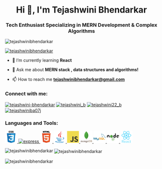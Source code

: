 

<h1 align="center">Hi 👋, I'm Tejashwini Bhendarkar</h1>
<h3 align="center">Tech Enthusiast Specializing in MERN Development & Complex Algorithms</h3>

<p align="left"> <img src="https://komarev.com/ghpvc/?username=tejashwinibhendarkar&label=Profile%20views&color=0e75b6&style=flat" alt="tejashwinibhendarkar" /> </p>

<p align="left"> <a href="https://github.com/ryo-ma/github-profile-trophy"><img src="https://github-profile-trophy.vercel.app/?username=tejashwinibhendarkar" alt="tejashwinibhendarkar" /></a> </p>

- 🌱 I’m currently learning **React**

- 💬 Ask me about **MERN stack , data structures and algorithms!**

- 📫 How to reach me **tejashwinibhendarkar@gmail.com**

<h3 align="left">Connect with me:</h3>
<p align="left">
<a href="https://linkedin.com/in/tejashwini-bhendarkar" target="blank"><img align="center" src="https://raw.githubusercontent.com/rahuldkjain/github-profile-readme-generator/master/src/images/icons/Social/linked-in-alt.svg" alt="tejashwini-bhendarkar" height="30" width="40" /></a>
<a href="https://codeforces.com/profile/tejashwini_b" target="blank"><img align="center" src="https://raw.githubusercontent.com/rahuldkjain/github-profile-readme-generator/master/src/images/icons/Social/codeforces.svg" alt="tejashwini_b" height="30" width="40" /></a>
<a href="https://www.leetcode.com/tejashwini22_b" target="blank"><img align="center" src="https://raw.githubusercontent.com/rahuldkjain/github-profile-readme-generator/master/src/images/icons/Social/leet-code.svg" alt="tejashwini22_b" height="30" width="40" /></a>
<a href="https://auth.geeksforgeeks.org/user/tejashwiniba07j" target="blank"><img align="center" src="https://raw.githubusercontent.com/rahuldkjain/github-profile-readme-generator/master/src/images/icons/Social/geeks-for-geeks.svg" alt="tejashwiniba07j" height="30" width="40" /></a>
</p>

<h3 align="left">Languages and Tools:</h3>
<p align="left">  <a href="https://www.w3schools.com/css/" target="_blank" rel="noreferrer"> <img src="https://raw.githubusercontent.com/devicons/devicon/master/icons/css3/css3-original-wordmark.svg" alt="css3" width="40" height="40"/> </a> <a href="https://expressjs.com" target="_blank" rel="noreferrer"> <img src="https://encrypted-tbn0.gstatic.com/images?q=tbn:ANd9GcSnDneBGnQL7E9hZDwztRO1GfQcCj1FqRrhBw&s" alt="express" width="40" height="40"/> </a> <a href="https://www.w3.org/html/" target="_blank" rel="noreferrer"> <img src="https://raw.githubusercontent.com/devicons/devicon/master/icons/html5/html5-original-wordmark.svg" alt="html5" width="40" height="40"/> </a> <a href="https://www.java.com" target="_blank" rel="noreferrer"> <img src="https://raw.githubusercontent.com/devicons/devicon/master/icons/java/java-original.svg" alt="java" width="40" height="40"/> </a> <a href="https://developer.mozilla.org/en-US/docs/Web/JavaScript" target="_blank" rel="noreferrer"> <img src="https://raw.githubusercontent.com/devicons/devicon/master/icons/javascript/javascript-original.svg" alt="javascript" width="40" height="40"/> </a> <a href="https://www.mongodb.com/" target="_blank" rel="noreferrer"> <img src="https://raw.githubusercontent.com/devicons/devicon/master/icons/mongodb/mongodb-original-wordmark.svg" alt="mongodb" width="40" height="40"/> </a> <a href="https://www.mysql.com/" target="_blank" rel="noreferrer"> <img src="https://raw.githubusercontent.com/devicons/devicon/master/icons/mysql/mysql-original-wordmark.svg" alt="mysql" width="40" height="40"/> </a> <a href="https://nodejs.org" target="_blank" rel="noreferrer"> <img src="https://raw.githubusercontent.com/devicons/devicon/master/icons/nodejs/nodejs-original-wordmark.svg" alt="nodejs" width="40" height="40"/> </a> <a href="https://reactjs.org/" target="_blank" rel="noreferrer"> <img src="https://raw.githubusercontent.com/devicons/devicon/master/icons/react/react-original-wordmark.svg" alt="react" width="40" height="40"/> </a> </p>

<p><img align="left" src="https://github-readme-stats.vercel.app/api/top-langs?username=tejashwinibhendarkar&show_icons=true&locale=en&layout=compact" alt="tejashwinibhendarkar" /></p>

<p>&nbsp;<img align="center" src="https://github-readme-stats.vercel.app/api?username=tejashwinibhendarkar&show_icons=true&locale=en" alt="tejashwinibhendarkar" /></p>

<p><img align="center" src="https://github-readme-streak-stats.herokuapp.com/?user=tejashwinibhendarkar&" alt="tejashwinibhendarkar" /></p>
